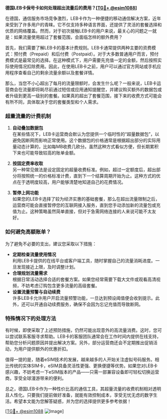 **德国LEB卡保号卡如何处理超出流量后的费用？[[TG💪+ @esim1088](https://t.me/s/esim1088)]**

在德国，通信服务市场竞争激烈，LEB卡作为一种便捷的移动通信解决方案，近年来受到了许多用户的青睐。它不仅支持多种语言界面，还提供了灵活的套餐选择和优质的网络覆盖。然而，对于初次接触LEB卡的用户来说，最关心的问题之一就是：如果流量使用超过了套餐范围，会面临怎样的额外费用？

首先，我们需要了解LEB卡的基本计费规则。LEB卡通常提供两种主要的资费模式：预付费（Prepaid）和后付费（Postpaid）。对于大多数普通用户而言，预付费模式是最常见的选择。在这种模式下，用户需要先充值一定的金额，然后按照实际使用情况扣除费用。因此，在使用LEB卡之前，用户可以通过官方网站或手机应用程序查看自己的剩余流量余额以及套餐详情。

那么，当您不小心超出了每月的流量限额时，会发生什么呢？一般来说，LEB卡运营商会在流量即将耗尽前通过短信或应用通知提醒您，并建议购买额外的数据包或者升级到更高一级别的套餐。如果真的超出了套餐范围，接下来的收费方式可能会有所不同，具体取决于您的套餐类型和个人需求。

### **超量流量的计费机制**
1. **自动叠加数据包**  
   在某些情况下，LEB卡运营商会默认为您提供一个临时性的“超量数据包”，以避免因断网而影响正常使用。这个数据包的价格通常是根据超出部分的实际用量动态计算的，比如每MB收费几欧分。虽然这种方式看似方便，但长期累积下来也可能导致较高的账单金额。

2. **按固定费率收取**  
   另一种常见做法是设定固定的超量收费标准。例如，超过一定额度后，超出部分将按照统一的价格标准计费，直到下一个结算周期开始为止。这种方式的优点在于透明度较高，用户能够清楚地知道自己的花费情况。

3. **暂停上网功能**  
   如果您的LEB卡选择了较为经济实惠的基础套餐，那么在超出流量限制之后，运营商可能会直接暂停您的互联网接入服务，直到您手动添加新的流量包或充值为止。这种策略虽然简单直接，但对于急需网络连接的人来说可能不太友好。

### **如何避免高额账单？**
为了避免不必要的支出，建议您采取以下措施：
- **定期检查流量使用情况**  
  利用LEB卡提供的在线平台或客户端工具，随时掌握自己的流量消耗进度。一旦发现接近上限，及时调整计划。
- **合理规划流量需求**  
  根据日常活动选择合适的套餐方案。如果您经常需要下载大文件或观看高清视频，不妨考虑订购包含更多流量的高级套餐。
- **设置流量预警与自动续费**  
  许多LEB卡允许用户开启流量预警功能，一旦达到预设阈值便会收到提示。此外，还可以开通自动续费服务，确保不会因为忘记充值而导致断网。

### **特殊情况下的处理方法**
有时候，即使采取了上述预防措施，仍然可能出现意外的高流量消费。这时，您可以尝试联系客服寻求帮助。LEB卡的客服团队通常会在工作时间内提供在线支持，帮助您分析问题原因并提出解决方案。另外，部分运营商还会不定期推出促销活动，为用户提供额外的优惠折扣。

值得一提的是，随着eSIM技术的发展，越来越多的人开始关注虚拟号码服务。相比传统的实体SIM卡，eSIM具备灵活性更强、更换便捷等优势。如果您对LEB卡感兴趣，不妨考虑一下eSIM版本的产品——只需一部兼容设备即可轻松切换运营商，享受全球漫游带来的便利。

总之，德国LEB卡作为一种性价比高的通信工具，其超量流量的收费机制相对透明且人性化。只要我们提前做好准备，就能有效控制成本，享受无忧无虑的数字生活。希望本文能为您解答疑惑，并为您的选择提供更多参考依据！

[[TG💪+ @esim1088](https://t.me/s/esim1088) ![Image](https://i.postimg.cc/4NQfJmqS/Snipaste-2025-05-13-00-14-12.png)]